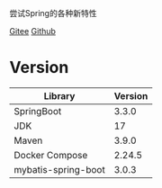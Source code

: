 尝试Spring的各种新特性

[Gitee](https://gitee.com/pkmer/springboot-playground)
[Github](https://github.com/hpangka/springboot-playground)

# Version

| Library               | Version |
|-----------------------|---------|
| SpringBoot            | 3.3.0   |
| JDK                   | 17      |
| Maven                 | 3.9.0   |
| Docker Compose        | 2.24.5  |
| mybatis-spring-boot   | 3.0.3   |

